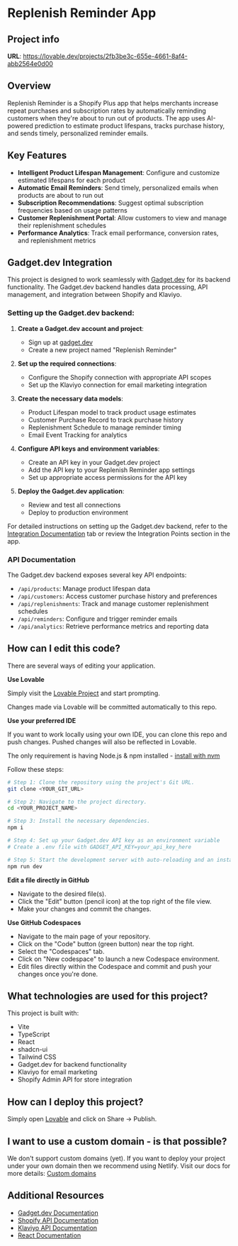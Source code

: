 
# Replenish Reminder App

## Project info

**URL**: https://lovable.dev/projects/2fb3be3c-655e-4661-8af4-abb2564e0d00

## Overview

Replenish Reminder is a Shopify Plus app that helps merchants increase repeat purchases and subscription rates by automatically reminding customers when they're about to run out of products. The app uses AI-powered prediction to estimate product lifespans, tracks purchase history, and sends timely, personalized reminder emails.

## Key Features

- **Intelligent Product Lifespan Management**: Configure and customize estimated lifespans for each product
- **Automatic Email Reminders**: Send timely, personalized emails when products are about to run out
- **Subscription Recommendations**: Suggest optimal subscription frequencies based on usage patterns
- **Customer Replenishment Portal**: Allow customers to view and manage their replenishment schedules
- **Performance Analytics**: Track email performance, conversion rates, and replenishment metrics

## Gadget.dev Integration

This project is designed to work seamlessly with [Gadget.dev](https://gadget.dev) for its backend functionality. The Gadget.dev backend handles data processing, API management, and integration between Shopify and Klaviyo.

### Setting up the Gadget.dev backend:

1. **Create a Gadget.dev account and project**:
   - Sign up at [gadget.dev](https://gadget.dev)
   - Create a new project named "Replenish Reminder"

2. **Set up the required connections**:
   - Configure the Shopify connection with appropriate API scopes
   - Set up the Klaviyo connection for email marketing integration

3. **Create the necessary data models**:
   - Product Lifespan model to track product usage estimates
   - Customer Purchase Record to track purchase history
   - Replenishment Schedule to manage reminder timing
   - Email Event Tracking for analytics

4. **Configure API keys and environment variables**:
   - Create an API key in your Gadget.dev project
   - Add the API key to your Replenish Reminder app settings
   - Set up appropriate access permissions for the API key

5. **Deploy the Gadget.dev application**:
   - Review and test all connections
   - Deploy to production environment

For detailed instructions on setting up the Gadget.dev backend, refer to the [Integration Documentation](https://lovable.dev/projects/2fb3be3c-655e-4661-8af4-abb2564e0d00/documentation) tab or review the Integration Points section in the app.

### API Documentation

The Gadget.dev backend exposes several key API endpoints:

- `/api/products`: Manage product lifespan data
- `/api/customers`: Access customer purchase history and preferences
- `/api/replenishments`: Track and manage customer replenishment schedules
- `/api/reminders`: Configure and trigger reminder emails
- `/api/analytics`: Retrieve performance metrics and reporting data

## How can I edit this code?

There are several ways of editing your application.

**Use Lovable**

Simply visit the [Lovable Project](https://lovable.dev/projects/2fb3be3c-655e-4661-8af4-abb2564e0d00) and start prompting.

Changes made via Lovable will be committed automatically to this repo.

**Use your preferred IDE**

If you want to work locally using your own IDE, you can clone this repo and push changes. Pushed changes will also be reflected in Lovable.

The only requirement is having Node.js & npm installed - [install with nvm](https://github.com/nvm-sh/nvm#installing-and-updating)

Follow these steps:

```sh
# Step 1: Clone the repository using the project's Git URL.
git clone <YOUR_GIT_URL>

# Step 2: Navigate to the project directory.
cd <YOUR_PROJECT_NAME>

# Step 3: Install the necessary dependencies.
npm i

# Step 4: Set up your Gadget.dev API key as an environment variable
# Create a .env file with GADGET_API_KEY=your_api_key_here

# Step 5: Start the development server with auto-reloading and an instant preview.
npm run dev
```

**Edit a file directly in GitHub**

- Navigate to the desired file(s).
- Click the "Edit" button (pencil icon) at the top right of the file view.
- Make your changes and commit the changes.

**Use GitHub Codespaces**

- Navigate to the main page of your repository.
- Click on the "Code" button (green button) near the top right.
- Select the "Codespaces" tab.
- Click on "New codespace" to launch a new Codespace environment.
- Edit files directly within the Codespace and commit and push your changes once you're done.

## What technologies are used for this project?

This project is built with:

- Vite
- TypeScript
- React
- shadcn-ui
- Tailwind CSS
- Gadget.dev for backend functionality
- Klaviyo for email marketing
- Shopify Admin API for store integration

## How can I deploy this project?

Simply open [Lovable](https://lovable.dev/projects/2fb3be3c-655e-4661-8af4-abb2564e0d00) and click on Share -> Publish.

## I want to use a custom domain - is that possible?

We don't support custom domains (yet). If you want to deploy your project under your own domain then we recommend using Netlify. Visit our docs for more details: [Custom domains](https://docs.lovable.dev/tips-tricks/custom-domain/)

## Additional Resources

- [Gadget.dev Documentation](https://docs.gadget.dev)
- [Shopify API Documentation](https://shopify.dev/docs/admin-api)
- [Klaviyo API Documentation](https://developers.klaviyo.com)
- [React Documentation](https://react.dev)
